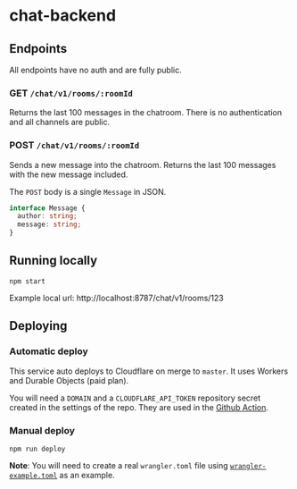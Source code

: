 # chat-backend

## Endpoints

All endpoints have no auth and are fully public.

### GET `/chat/v1/rooms/:roomId`

Returns the last 100 messages in the chatroom. There is no authentication and all channels are public.

### POST `/chat/v1/rooms/:roomId`

Sends a new message into the chatroom. Returns the last 100 messages with the new message included.

The `POST` body is a single `Message` in JSON.

```ts
interface Message {
  author: string;
  message: string;
}
```

## Running locally

`npm start`

Example local url: http://localhost:8787/chat/v1/rooms/123

## Deploying

### Automatic deploy

This service auto deploys to Cloudflare on merge to `master`. It uses Workers and Durable Objects (paid plan).

You will need a `DOMAIN` and a `CLOUDFLARE_API_TOKEN` repository secret created in the settings of the repo. They are used in the [Github Action](./.github/workflows/main.yml).

### Manual deploy

`npm run deploy`

**Note**: You will need to create a real `wrangler.toml` file using [`wrangler-example.toml`](./wrangler-example.toml) as an example.
